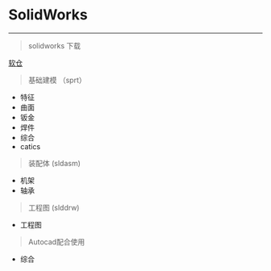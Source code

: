 # SolidWorks

---

>solidworks 下载

[软仓](https://ruancang.net/#/?page=0&id=6&_=1709687138768)

>基础建模 （sprt）

- 特征
- 曲面
- 钣金
- 焊件
- 综合
- catics

>装配体 (sldasm)

- 机架
- 轴承

> 工程图 (slddrw)

- 工程图

> Autocad配合使用

- 综合
